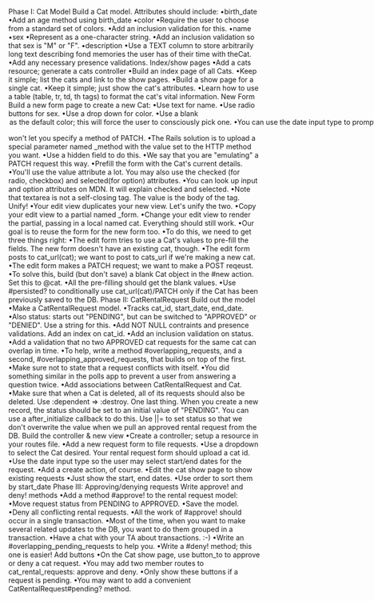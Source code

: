 Phase I: Cat
Model
Build a Cat model. Attributes should include:
•birth_date
•Add an age method using birth_date
•color
•Require the user to choose from a standard set of colors.
•Add an inclusion validation for this.
•name
•sex
•Represent as a one-character string.
•Add an inclusion validation so that sex is "M" or "F".
•description
•Use a TEXT column to store arbitrarily long text describing fond memories the user has of their time with theCat.
•Add any necessary presence validations.
Index/show pages
•Add a cats resource; generate a cats controller
•Build an index page of all Cats.
•Keep it simple; list the cats and link to the show pages.
•Build a show page for a single cat.
•Keep it simple; just show the cat's attributes.
•Learn how to use a table (table, tr, td, th tags) to format the cat's vital information.
New Form
Build a new form page to create a new Cat:
•Use text for name.
•Use radio buttons for sex.
•Use a drop down for color.
•Use a blank <option> as the default color; this will force the user to consciously pick one.
•You can use the date input type to prompt the user to pick a birth date. Look this up on MDN.
•Use a textarea tag for the description.
Edit form
•Copy your new form to an edit view.
•You'll want to make a PATCH request, but for historical reasons <form> won't let you specify a method of PATCH.
•The Rails solution is to upload a special parameter named _method with the value set to the HTTP method you want.
•Use a hidden field to do this.
•We say that you are "emulating" a PATCH request this way.
•Prefill the form with the Cat's current details.
•You'll use the value attribute a lot. You may also use the checked (for radio, checkbox) and selected(for option) attributes.
•You can look up input and option attributes on MDN. It will explain checked and selected.
•Note that textarea is not a self-closing tag. The value is the body of the tag.
Unify!
•Your edit view duplicates your new view. Let's unify the two.
•Copy your edit view to a partial named _form.
•Change your edit view to render the partial, passing in a local named cat. Everything should still work.
•Our goal is to reuse the form for the new form too.
•To do this, we need to get three things right:
•The edit form tries to use a Cat's values to pre-fill the fields. The new form doesn't have an existing cat, though.
•The edit form posts to cat_url(cat); we want to post to cats_url if we're making a new cat.
•The edit form makes a PATCH request; we want to make a POST reqeust.
•To solve this, build (but don't save) a blank Cat object in the #new action. Set this to @cat.
•All the pre-filling should get the blank values.
•Use #persisted? to conditionally use cat_url(cat)/PATCH only if the Cat has been previously saved to the DB.
Phase II: CatRentalRequest
Build out the model
•Make a CatRentalRequest model.
•Tracks cat_id, start_date, end_date.
•Also status: starts out "PENDING", but can be switched to "APPROVED" or "DENIED". Use a string for this.
•Add NOT NULL contraints and presence validations. Add an index on cat_id.
•Add an inclusion validation on status.
•Add a validation that no two APPROVED cat requests for the same cat can overlap in time.
•To help, write a method #overlapping_requests, and a second, #overlapping_approved_requests, that builds on top of the first.
•Make sure not to state that a request conflicts with itself.
•You did something similar in the polls app to prevent a user from answering a question twice.
•Add associations between CatRentalRequest and Cat.
•Make sure that when a Cat is deleted, all of its requests should also be deleted. Use :dependent => :destroy.
One last thing. When you create a new record, the status should be set to an initial value of "PENDING". You can use a after_initialize callback to do this. Use ||= to set status so that we don't overwrite the value when we pull an approved rental request from the DB.
Build the controller & new view
•Create a controller; setup a resource in your routes file.
•Add a new request form to file requests.
•Use a dropdown to select the Cat desired. Your rental request form should upload a cat id.
•Use the date input type so the user may select start/end dates for the request.
•Add a create action, of course.
•Edit the cat show page to show existing requests
•Just show the start, end dates.
•Use order to sort them by start_date
Phase III: Approving/denying requests
Write approve! and deny! methods
•Add a method #approve! to the rental request model:
•Move request status from PENDING to APPROVED.
•Save the model.
•Deny all conflicting rental requests.
•All the work of #approve! should occur in a single transaction.
•Most of the time, when you want to make several related updates to the DB, you want to do them grouped in a transaction.
•Have a chat with your TA about transactions. :-)
•Write an #overlapping_pending_requests to help you.
•Write a #deny! method; this one is easier!
Add buttons
•On the Cat show page, use button_to to approve or deny a cat request.
•You may add two member routes to cat_rental_requests: approve and deny.
•Only show these buttons if a request is pending.
•You may want to add a convenient CatRentalRequest#pending? method.

